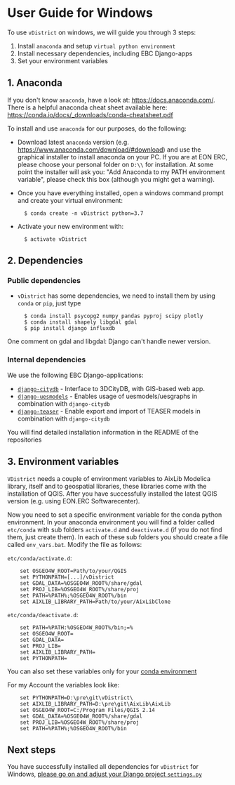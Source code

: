 # User Guide for Windows

To use `vDistrict` on windows, we will guide you through 3 steps:

1. Install `anaconda` and setup `virtual python environment`
2. Install necessary dependencies, including EBC Django-apps
3. Set your environment variables

## 1. Anaconda

If you don't know `anaconda`, have a look at: https://docs.anaconda.com/. There
is a helpful anaconda cheat sheet available here:
https://conda.io/docs/_downloads/conda-cheatsheet.pdf

To install and use `anaconda` for our purposes, do the following:

- Download latest `anaconda` version (e.g.
https://www.anaconda.com/download/#download) and use the graphical installer to
install anaconda on your PC. If you are at EON ERC, please choose your personal
folder on `D:\\` for installation. At some point the installer will ask you:
"Add Anaconda to my PATH environment variable", please check this box (although
    you might get a warning).
- Once you have everything installed, open a windows command prompt and create your virtual environment:

        $ conda create -n vDistrict python=3.7

- Activate your new environment with:

        $ activate vDistrict

## 2. Dependencies

### Public dependencies

- `vDistrict` has some dependencies, we need to install them by using `conda` or `pip`, just type

        $ conda install psycopg2 numpy pandas pyproj scipy plotly
        $ conda install shapely libgdal gdal
        $ pip install django influxdb

One comment on gdal and libgdal: Django can't handle newer version.

### Internal dependencies

We use the following EBC Django-applications:

- [`django-citydb`](https://git.rwth-aachen.de/EBC/Team_UES/living-roadmap/django-citydb) - Interface to 3DCityDB, with GIS-based web app.
- [`django-uesmodels`](https://git.rwth-aachen.de/EBC/Team_UES/living-roadmap/django-uesmodels) - Enables usage of uesmodels/uesgraphs in combination with `django-citydb`
- [`django-teaser`](https://git.rwth-aachen.de/EBC/Team_UES/living-roadmap/django-teaser) - Enable export and import of TEASER models in combination with `django-citydb`

You will find detailed installation information in the README of the repositories

## 3. Environment variables

`VDistrict` needs a couple of environment variables to AixLib Modelica library, itself and to
geospatial libraries, these libraries come with the installation of QGIS. After you have
successfully installed the latest QGIS version (e.g. using EON.ERC Softwarecenter).

Now you need to set a specific environment variable for the conda python
environment. In your anaconda environment you will find a folder called
`etc/conda` with sub folders `activate.d` and `deactivate.d` (if you do not find
them, just create them). In each of these sub folders you should create a file
called `env_vars.bat`.
Modify the file as follows:

`etc/conda/activate.d`:

        set OSGEO4W_ROOT=Path/to/your/QGIS
        set PYTHONPATH=[...]/vDistrict
        set GDAL_DATA=%OSGEO4W_ROOT%/share/gdal
        set PROJ_LIB=%OSGEO4W_ROOT%/share/proj
        set PATH=%PATH%;%OSGEO4W_ROOT%/bin
        set AIXLIB_LIBRARY_PATH=Path/to/your/AixLibClone


`etc/conda/deactivate.d`:

        set PATH=%PATH:%OSGEO4W_ROOT%/bin;=%
        set OSGEO4W_ROOT=
        set GDAL_DATA=
        set PROJ_LIB=
        set AIXLIB_LIBRARY_PATH=
        set PYTHONPATH=

You can also set these variables only for your [conda environment](https://conda.io/projects/conda/en/latest/user-guide/tasks/manage-environments.html#windows)

For my Account the variables look like:

        set PYTHONPATH=D:\pre\git\vDistrict\
        set AIXLIB_LIBRARY_PATH=D:\pre\git\AixLib\AixLib
        set OSGEO4W_ROOT=C:/Program Files/QGIS 2.14
        set GDAL_DATA=%OSGEO4W_ROOT%/share/gdal
        set PROJ_LIB=%OSGEO4W_ROOT%/share/proj
        set PATH=%PATH%;%OSGEO4W_ROOT%/bin

## Next steps

You have successfully installed all dependencies for  `vDistrict` for Windows, [please go on and adjust your Django project `settings.py`](./settings.md)
